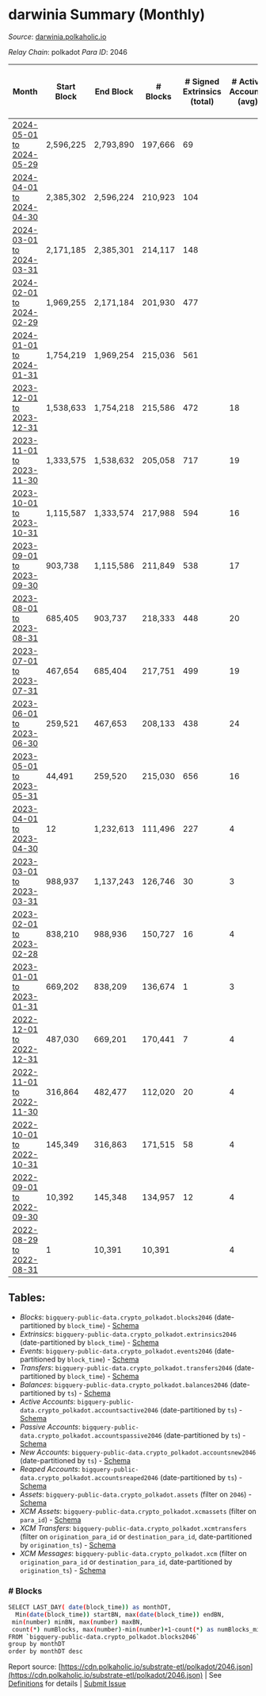 # darwinia Summary (Monthly)

_Source_: [darwinia.polkaholic.io](https://darwinia.polkaholic.io)

*Relay Chain*: polkadot
*Para ID*: 2046



| Month | Start Block | End Block | # Blocks | # Signed Extrinsics (total) | # Active Accounts (avg) | # Addresses with Balances (max) | Issues |
| ----- | ----------- | --------- | -------- | --------------------------- | ----------------------- | ------------------------------- | ------ |
| [2024-05-01 to 2024-05-29](/polkadot/2046-darwinia/2024-05-31.md) | 2,596,225 | 2,793,890 | 197,666 | 69 |  | 1,175 | -   |   
| [2024-04-01 to 2024-04-30](/polkadot/2046-darwinia/2024-04-30.md) | 2,385,302 | 2,596,224 | 210,923 | 104 |  | 1,159 | -   |   
| [2024-03-01 to 2024-03-31](/polkadot/2046-darwinia/2024-03-31.md) | 2,171,185 | 2,385,301 | 214,117 | 148 |  | 1,124 | -   |   
| [2024-02-01 to 2024-02-29](/polkadot/2046-darwinia/2024-02-29.md) | 1,969,255 | 2,171,184 | 201,930 | 477 |  | 1,074 | -   |   
| [2024-01-01 to 2024-01-31](/polkadot/2046-darwinia/2024-01-31.md) | 1,754,219 | 1,969,254 | 215,036 | 561 |  | 1,044 | -   |   
| [2023-12-01 to 2023-12-31](/polkadot/2046-darwinia/2023-12-31.md) | 1,538,633 | 1,754,218 | 215,586 | 472 | 18 | 994 | -   |   
| [2023-11-01 to 2023-11-30](/polkadot/2046-darwinia/2023-11-30.md) | 1,333,575 | 1,538,632 | 205,058 | 717 | 19 | 936 | -   |   
| [2023-10-01 to 2023-10-31](/polkadot/2046-darwinia/2023-10-31.md) | 1,115,587 | 1,333,574 | 217,988 | 594 | 16 | 890 | -   |   
| [2023-09-01 to 2023-09-30](/polkadot/2046-darwinia/2023-09-30.md) | 903,738 | 1,115,586 | 211,849 | 538 | 17 | 846 | -   |   
| [2023-08-01 to 2023-08-31](/polkadot/2046-darwinia/2023-08-31.md) | 685,405 | 903,737 | 218,333 | 448 | 20 | 812 | -   |   
| [2023-07-01 to 2023-07-31](/polkadot/2046-darwinia/2023-07-31.md) | 467,654 | 685,404 | 217,751 | 499 | 19 | 774 | -   |   
| [2023-06-01 to 2023-06-30](/polkadot/2046-darwinia/2023-06-30.md) | 259,521 | 467,653 | 208,133 | 438 | 24 | 737 | -   |   
| [2023-05-01 to 2023-05-31](/polkadot/2046-darwinia/2023-05-31.md) | 44,491 | 259,520 | 215,030 | 656 | 16 | 688 | -   |   
| [2023-04-01 to 2023-04-30](/polkadot/2046-darwinia/2023-04-30.md) | 12 | 1,232,613 | 111,496 | 227 | 4 | 552 | - 1,121,106 (90.95%) |   
| [2023-03-01 to 2023-03-31](/polkadot/2046-darwinia/2023-03-31.md) | 988,937 | 1,137,243 | 126,746 | 30 | 3 | 22 | - 21,561 (14.54%) |   
| [2023-02-01 to 2023-02-28](/polkadot/2046-darwinia/2023-02-28.md) | 838,210 | 988,936 | 150,727 | 16 | 4 | 19 | -   |   
| [2023-01-01 to 2023-01-31](/polkadot/2046-darwinia/2023-01-31.md) | 669,202 | 838,209 | 136,674 | 1 | 3 | 19 | - 32,334 (19.13%) |   
| [2022-12-01 to 2022-12-31](/polkadot/2046-darwinia/2022-12-31.md) | 487,030 | 669,201 | 170,441 | 7 | 4 | 19 | - 11,731 (6.44%) |   
| [2022-11-01 to 2022-11-30](/polkadot/2046-darwinia/2022-11-30.md) | 316,864 | 482,477 | 112,020 | 20 | 4 | 18 | -  **BROKEN** (32.36%) |   
| [2022-10-01 to 2022-10-31](/polkadot/2046-darwinia/2022-10-31.md) | 145,349 | 316,863 | 171,515 | 58 | 4 | 18 | -   |   
| [2022-09-01 to 2022-09-30](/polkadot/2046-darwinia/2022-09-30.md) | 10,392 | 145,348 | 134,957 | 12 | 4 | 8 | -   |   
| [2022-08-29 to 2022-08-31](/polkadot/2046-darwinia/2022-08-31.md) | 1 | 10,391 | 10,391 |  | 4 | 2 | -   |   

## Tables:

* _Blocks_: `bigquery-public-data.crypto_polkadot.blocks2046` (date-partitioned by `block_time`) - [Schema](/schema/balances.json)
* _Extrinsics_: `bigquery-public-data.crypto_polkadot.extrinsics2046` (date-partitioned by `block_time`) - [Schema](/schema/extrinsics.json)
* _Events_: `bigquery-public-data.crypto_polkadot.events2046` (date-partitioned by `block_time`) - [Schema](/schema/events.json)
* _Transfers_: `bigquery-public-data.crypto_polkadot.transfers2046` (date-partitioned by `block_time`) - [Schema](/schema/transfers.json)
* _Balances_: `bigquery-public-data.crypto_polkadot.balances2046` (date-partitioned by `ts`) - [Schema](/schema/balances.json)
* _Active Accounts_: `bigquery-public-data.crypto_polkadot.accountsactive2046` (date-partitioned by `ts`) - [Schema](/schema/accountsactive.json)
* _Passive Accounts_: `bigquery-public-data.crypto_polkadot.accountspassive2046` (date-partitioned by `ts`) - [Schema](/schema/accountspassive.json)
* _New Accounts_: `bigquery-public-data.crypto_polkadot.accountsnew2046` (date-partitioned by `ts`) - [Schema](/schema/accountsnew.json)
* _Reaped Accounts_: `bigquery-public-data.crypto_polkadot.accountsreaped2046` (date-partitioned by `ts`) - [Schema](/schema/accountsreaped.json)
* _Assets_: `bigquery-public-data.crypto_polkadot.assets` (filter on `2046`) - [Schema](/schema/assets.json)
* _XCM Assets_: `bigquery-public-data.crypto_polkadot.xcmassets` (filter on `para_id`) - [Schema](/schema/xcmassets.json)
* _XCM Transfers_: `bigquery-public-data.crypto_polkadot.xcmtransfers` (filter on `origination_para_id` or `destination_para_id`, date-partitioned by `origination_ts`) - [Schema](/schema/xcmtransfers.json)
* _XCM Messages_: `bigquery-public-data.crypto_polkadot.xcm` (filter on `origination_para_id` or `destination_para_id`, date-partitioned by `origination_ts`) - [Schema](/schema/xcm.json)

### # Blocks
```bash
SELECT LAST_DAY( date(block_time)) as monthDT,
  Min(date(block_time)) startBN, max(date(block_time)) endBN, 
 min(number) minBN, max(number) maxBN, 
 count(*) numBlocks, max(number)-min(number)+1-count(*) as numBlocks_missing 
FROM `bigquery-public-data.crypto_polkadot.blocks2046` 
group by monthDT 
order by monthDT desc
```


Report source: [https://cdn.polkaholic.io/substrate-etl/polkadot/2046.json](https://cdn.polkaholic.io/substrate-etl/polkadot/2046.json) | See [Definitions](/DEFINITIONS.md) for details | [Submit Issue](https://github.com/colorfulnotion/substrate-etl/issues)
